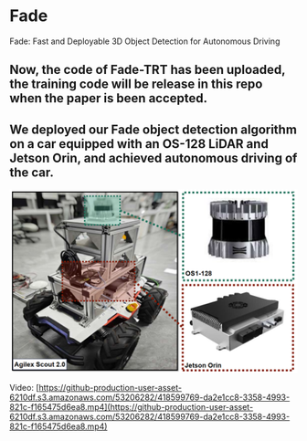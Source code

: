 # Fade
Fade: Fast and Deployable 3D Object Detection for Autonomous Driving
## Now, the code of Fade-TRT has been uploaded, the training code will be release in this repo when the paper is been accepted.
## We deployed our Fade object detection algorithm on a car equipped with an OS-128 LiDAR and Jetson Orin, and achieved autonomous driving of the car.
![image](https://github.com/wayyeah/Fade/blob/master/car.png?raw=true)

Video: [https://github-production-user-asset-6210df.s3.amazonaws.com/53206282/418599769-da2e1cc8-3358-4993-821c-f165475d6ea8.mp4](https://github-production-user-asset-6210df.s3.amazonaws.com/53206282/418599769-da2e1cc8-3358-4993-821c-f165475d6ea8.mp4)
